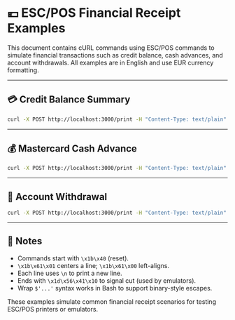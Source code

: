 # 💶 ESC/POS Financial Receipt Examples

This document contains cURL commands using ESC/POS commands to simulate financial transactions such as credit balance, cash advances, and account withdrawals. All examples are in English and use EUR currency formatting.

---

## 💳 Credit Balance Summary

```bash
curl -X POST http://localhost:3000/print -H "Content-Type: text/plain" --data-binary $'\x1b\x40\x1b\x61\x01Credit Summary\n\x1b\x61\x00Amount Due:        €150.00\nDue Date:          10/06/2025\nCredit Limit:      €500.00\nAvailable Credit:  €350.00\nStatement Date:    25/05/2025\nAccount Status:    ACTIVE\n\n\x1d\x56\x41\x10'
```

---

## 💰 Mastercard Cash Advance

```bash
curl -X POST http://localhost:3000/print -H "Content-Type: text/plain" --data-binary $'\x1b\x40\x1b\x61\x01Cash Advance Receipt\n\x1b\x61\x00Client:            John Smith\nCard:              Mastercard ****1234\nWithdrawn Amount:  €200.00\nEUR Used:          €80.00\nUSD Used:          $100.00\nExpiration Date:   31/12/2025\nTransaction ID:    ADV-88543\nAuthorization:     349827\n\n\x1d\x56\x41\x10'
```

---

## 🏦 Account Withdrawal

```bash
curl -X POST http://localhost:3000/print -H "Content-Type: text/plain" --data-binary $'\x1b\x40\x1b\x61\x01Account Withdrawal\n\x1b\x61\x00Type:        Savings EUR\nBranch:      0123   Op#: 4567\nDate/Time:   27/05/2025 15:30\nClient:      John Smith\nAccount:     DE44500105175407324931\nCard:        ****4321\nAmount:      €120.00\nRate:        1 EUR = 1.08 USD\nATM ID:      ATM342\nSession:     SESS92374\n\n\x1d\x56\x41\x10'
```

---

## 📌 Notes

- Commands start with `\x1b\x40` (reset).
- `\x1b\x61\x01` centers a line; `\x1b\x61\x00` left-aligns.
- Each line uses `\n` to print a new line.
- Ends with `\x1d\x56\x41\x10` to signal cut (used by emulators).
- Wrap `$'...'` syntax works in Bash to support binary-style escapes.

These examples simulate common financial receipt scenarios for testing ESC/POS printers or emulators.